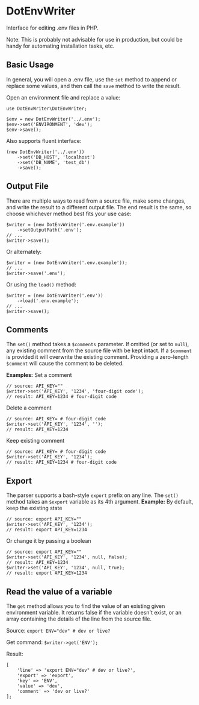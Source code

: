 DotEnvWriter
============

Interface for editing .env files in PHP.

Note: This is probably not advisable for use in production, but could be handy for automating installation tasks, etc.


Basic Usage
-----
In general, you will open a .env file, use the `set` method to append or replace some
values, and then call the `save` method to write the result.

Open an environment file and replace a value:
```
use DotEnvWriter\DotEnvWriter;

$env = new DotEnvWriter('../.env');
$env->set('ENVIRONMENT', 'dev');
$env->save();
```

Also supports fluent interface:
```
(new DotEnvWriter('../.env'))
    ->set('DB_HOST', 'localhost')
    ->set('DB_NAME', 'test_db')
    ->save();
```

Output File
---------------
There are multiple ways to read from a source file, make some changes, and write the result to a different output file.  The end result is the same, so choose whichever method best fits your use case:
```
$writer = (new DotEnvWriter('.env.example'))
	->setOutputPath('.env');
// ...
$writer->save();
```
Or alternately:
```
$writer = (new DotEnvWriter('.env.example'));
// ...
$writer->save('.env');
```
Or using the `load()` method:
```
$writer = (new DotEnvWriter('.env'))
	->load('.env.example');
// ...
$writer->save();
```

Comments
-------------
The `set()` method takes a `$comments` parameter. If omitted (or set to `null`),  any existing comment from the source file with be kept intact. If a `$comment` is provided it will overwrite the existing comment. Providing a zero-length 	`$comment` will cause the comment to be deleted.

**Examples:**
Set a comment
```
// source: API_KEY=""
$writer->set('API_KEY', '1234', 'four-digit code');
// result: API_KEY=1234 # four-digit code
```
Delete a comment
```
// source: API_KEY= # four-digit code
$writer->set('API_KEY', '1234', '');
// result: API_KEY=1234
```
Keep existing comment
```
// source: API_KEY= # four-digit code
$writer->set('API_KEY', '1234');
// result: API_KEY=1234 # four-digit code
```

Export
---------
The parser supports a bash-style `export` prefix on any line. The `set()` method
takes an `$export` variable as its 4th argument.
**Example:**
By default, keep the existing state
```
// source: export API_KEY=""
$writer->set('API_KEY', '1234');
// result: export API_KEY=1234
```
Or change it by passing a boolean
```
// source: export API_KEY=""
$writer->set('API_KEY', '1234', null, false);
// result: API_KEY=1234
$writer->set('API_KEY', '1234', null, true);
// result: export API_KEY=1234
```

Read the value of a variable
--------------------
The `get` method allows you to find the value of an existing given environment
variable. It returns false if the variable doesn't exist, or an array containing
the details of the line from the source file.

Source:
`export ENV="dev" # dev or live?`

Get command:
`$writer->get('ENV');`

Result:
```
[
    'line' => 'export ENV="dev" # dev or live?',
    'export' => 'export',
    'key' => 'ENV',
    'value' => 'dev',
    'comment' => 'dev or live?'
];
```